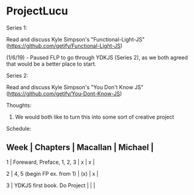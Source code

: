 # ProjectLucu

Series 1:

Read and discuss Kyle Simpson's "Functional-Light-JS" (https://github.com/getify/Functional-Light-JS)

(1/6/19) - Paused FLP to go through YDKJS (Series 2), as we both agreed that would be a better place to start.

Series 2:

Read and discuss Kyle Simpson's "You Don't Know JS" (https://github.com/getify/You-Dont-Know-JS)

Thoughts:
1. We would both like to turn this into some sort of creative project

Schedule:

  Week  |  Chapters                     |  Macallan  |  Michael  |
--------------------------------------------------------------------
   1    |  Foreward, Preface, 1, 2, 3   |     x      |     x     |
   
   2    |  4, 5 (begin FP ex. from 1)   |    (x)     |     x     |

   3    |  YDKJS first book. Do Project |            |           |
